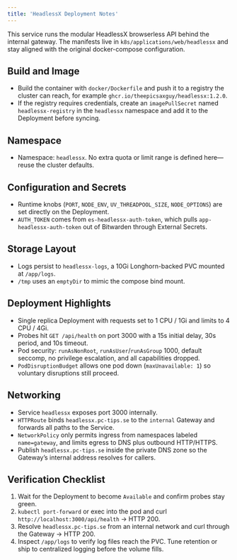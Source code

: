 ```yaml
---
title: 'HeadlessX Deployment Notes'
---
```


This service runs the modular HeadlessX browserless API behind the internal gateway. The manifests live in `k8s/applications/web/headlessx` and stay aligned with the original docker-compose configuration.

## Build and Image

* Build the container with `docker/Dockerfile` and push it to a registry the cluster can reach, for example `ghcr.io/theepicsaxguy/headlessx:1.2.0`.
* If the registry requires credentials, create an `imagePullSecret` named `headlessx-registry` in the `headlessx` namespace and add it to the Deployment before syncing.

## Namespace

* Namespace: `headlessx`. No extra quota or limit range is defined here—reuse the cluster defaults.

## Configuration and Secrets

* Runtime knobs (`PORT`, `NODE_ENV`, `UV_THREADPOOL_SIZE`, `NODE_OPTIONS`) are set directly on the Deployment.
* `AUTH_TOKEN` comes from `es-headlessx-auth-token`, which pulls `app-headlessx-auth-token` out of Bitwarden through External Secrets.

## Storage Layout

* Logs persist to `headlessx-logs`, a 10Gi Longhorn-backed PVC mounted at `/app/logs`.
* `/tmp` uses an `emptyDir` to mimic the compose bind mount.

## Deployment Highlights

* Single replica Deployment with requests set to 1 CPU / 1Gi and limits to 4 CPU / 4Gi.
* Probes hit `GET /api/health` on port 3000 with a 15s initial delay, 30s period, and 10s timeout.
* Pod security: `runAsNonRoot`, `runAsUser`/`runAsGroup` 1000, default seccomp, no privilege escalation, and all capabilities dropped.
* `PodDisruptionBudget` allows one pod down (`maxUnavailable: 1`) so voluntary disruptions still proceed.

## Networking

* Service `headlessx` exposes port 3000 internally.
* `HTTPRoute` binds `headlessx.pc-tips.se` to the `internal` Gateway and forwards all paths to the Service.
* `NetworkPolicy` only permits ingress from namespaces labeled `name=gateway`, and limits egress to DNS plus outbound HTTP/HTTPS.
* Publish `headlessx.pc-tips.se` inside the private DNS zone so the Gateway’s internal address resolves for callers.

## Verification Checklist

1. Wait for the Deployment to become `Available` and confirm probes stay green.
2. `kubectl port-forward` or exec into the pod and curl `http://localhost:3000/api/health` → HTTP 200.
3. Resolve `headlessx.pc-tips.se` from an internal network and curl through the Gateway → HTTP 200.
4. Inspect `/app/logs` to verify log files reach the PVC. Tune retention or ship to centralized logging before the volume fills.
